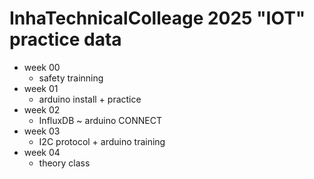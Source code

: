 # InhaTechnicalColleage 2025 "IOT" practice data

+ week 00
  - safety trainning
+ week 01
  - arduino install + practice
+ week 02
  - InfluxDB ~ arduino CONNECT
+ week 03
  - I2C protocol + arduino training
+ week 04
  - theory class

